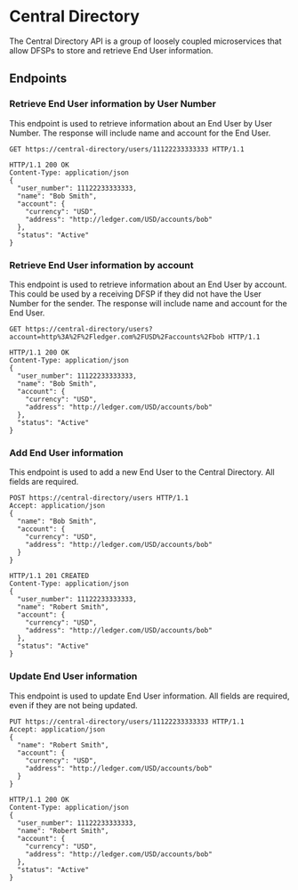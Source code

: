 # Central Directory

The Central Directory API is a group of loosely coupled microservices that allow DFSPs to store and retrieve End User information.

## Endpoints

### Retrieve End User information by User Number

This endpoint is used to retrieve information about an End User by User Number. The response will include name and account for the End User.

``` http
GET https://central-directory/users/11122233333333 HTTP/1.1
```

``` http
HTTP/1.1 200 OK
Content-Type: application/json
{
  "user_number": 11122233333333,
  "name": "Bob Smith",
  "account": {
  	"currency": "USD",
  	"address": "http://ledger.com/USD/accounts/bob"
  },
  "status": "Active"
}
```

### Retrieve End User information by account

This endpoint is used to retrieve information about an End User by account. This could be used by a receiving DFSP if they did not have the User Number for the sender. The response will include name and account for the End User.

``` http
GET https://central-directory/users?account=http%3A%2F%2Fledger.com%2FUSD%2Faccounts%2Fbob HTTP/1.1
```

``` http
HTTP/1.1 200 OK
Content-Type: application/json
{
  "user_number": 11122233333333,
  "name": "Bob Smith",
  "account": {
  	"currency": "USD",
  	"address": "http://ledger.com/USD/accounts/bob"
  },
  "status": "Active"
}
```

### Add End User information

This endpoint is used to add a new End User to the Central Directory. All fields are required.

``` http
POST https://central-directory/users HTTP/1.1
Accept: application/json
{
  "name": "Bob Smith",
  "account": {
  	"currency": "USD",
  	"address": "http://ledger.com/USD/accounts/bob"
  }
}
```

``` http
HTTP/1.1 201 CREATED
Content-Type: application/json
{
  "user_number": 11122233333333,
  "name": "Robert Smith",
  "account": {
  	"currency": "USD",
  	"address": "http://ledger.com/USD/accounts/bob"
  },
  "status": "Active"
}
```

### Update End User information

This endpoint is used to update End User information. All fields are required, even if they are not being updated.

``` http
PUT https://central-directory/users/11122233333333 HTTP/1.1
Accept: application/json
{
  "name": "Robert Smith",
  "account": {
  	"currency": "USD",
  	"address": "http://ledger.com/USD/accounts/bob"
  }
}
```

``` http
HTTP/1.1 200 OK
Content-Type: application/json
{
  "user_number": 11122233333333,
  "name": "Robert Smith",
  "account": {
  	"currency": "USD",
  	"address": "http://ledger.com/USD/accounts/bob"
  },
  "status": "Active"
}
```